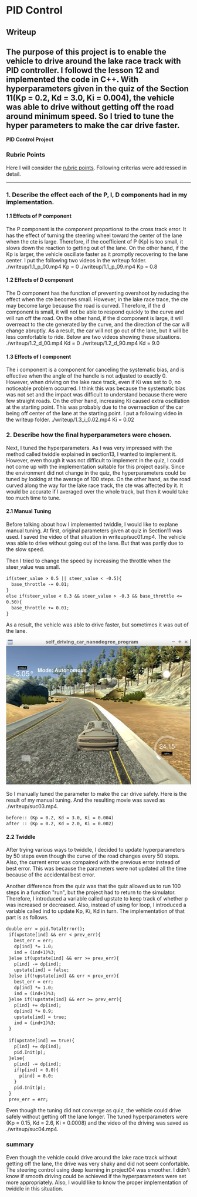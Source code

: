 # **PID Control**

## Writeup

The purpose of this project is to enable the vehicle to drive around the lake race track with PID controller. I followd the lesson 12 and implemented the code in C++. With hyperparameters given in the quiz of the Section 11(Kp = 0.2, Kd = 3.0, Ki = 0.004), the vehicle was able to drive without getting off the road around minimum speed. So I tried to tune the hyper parameters to make the car drive faster.
---

**PID Control Project**

[//]: # (Image References)

[image1]: ./writeup/1_outoflane.jpg "start_graph"

### Rubric Points
Here I will consider the [rubric points](https://review.udacity.com/#!/rubrics/1972/view). Following criterias were addressed in detail.

---
### 1. Describe the effect each of the P, I, D components had in my implementation.
#### 1.1 Effects of P component
The P component is the component proportional to the cross track error. It has the effect of turning the steering wheel toward the center of the lane when the cte is large. Therefore, if the coefficient of P (Kp) is too small, it slows down the reaction to getting out of the lane. On the other hand, if the Kp is larger, the vehicle oscillate faster as it promptly recovering to the lane center.
I put the following two videos in the writeup folder.
./writeup/1.1_p_00.mp4 Kp = 0
./writeup/1.1_p_09.mp4 Kp = 0.8

#### 1.2 Effects of D component
The D component has the function of preventing overshoot by reducing the effect when the cte becomes small. However, in the lake race trace, the cte may become large because the road is curved. Therefore, if the d component is small, it will not be able to respond quickly to the curve and will run off the road. On the other hand, if the d component is large, it will overreact to the cte generated by the curve, and the direction of the car will change abruptly. As a result, the car will not go out of the lane, but it will be less comfortable to ride.
Below are two videos showing these situations.
./writeup/1.2_d_00.mp4 Kd = 0
./writeup/1.2_d_90.mp4 Kd = 9.0

#### 1.3 Effects of I component
The i component is a component for canceling the systematic bias, and is effective when the angle of the handle is not adjusted to exactly 0. However, when driving on the lake race track, even if Ki was set to 0, no noticeable problem occurred. I think this was because the systematic bias was not set and the impact was difficult to understand because there were few straight roads. On the other hand, increasing Ki caused extra oscillation at the starting point. This was probably due to the overreaction of the car being off center of the lane at the starting point.
I put a following video in the writeup folder.
./writeup/1.3_i_0.02.mp4 Ki = 0.02


### 2. Describe how the final hyperparameters were chosen.
Next, I tuned the hyperparameters. As I was very impressed with the method called twiddle explained in section13, I wanted to implement it. However, even though it was not difficult to implement in the quiz, I could not come up with the implementation suitable for this project easily.
Since the environment did not change in the quiz, the hyperparameters could be tuned by looking at the average of 100 steps. On the other hand, as the road curved along the way for the lake race track, the cte was affected by it. It would be accurate if I averaged over the whole track, but then it would take too much time to tune.

#### 2.1 Manual Tuning
Before talking about how I implemented twiddle, I would like to explane manual tuning.
At first, original parameters given at quiz in Section11 was used. I saved the video of that situation in writeup/suc01.mp4. The vehicle was able to drive without going out of the lane. But that was partly due to the slow speed.

Then I tried to change the speed by increasing the throttle when the steer_value was small.

```
if(steer_value > 0.5 || steer_value < -0.5){
  base_throttle -= 0.01;
}
else if(steer_value < 0.3 && steer_value > -0.3 && base_throttle <= 0.50){
  base_throttle += 0.01;
}
```
As a result, the vehicle was able to drive faster, but sometimes it was out of the lane.

![alt text][image1]

So I manually tuned the parameter to make the car drive safely. Here is the result of my manual tuning. And the resulting movie was saved as ./writeup/suc03.mp4.
```
before:: (Kp = 0.2, Kd = 3.0, Ki = 0.004)
after :: (Kp = 0.2, Kd = 2.0, Ki = 0.002)
```

#### 2.2 Twiddle
After trying various ways to twiddle, I decided to update hyperparameters by 50 steps even though the curve of the road changes every 50 steps. Also, the current error was compaired with the previous error instead of best error. This was because the parameters were not updated all the time because of the accidental best error.

Another difference from the quiz was that the quiz allowed us to run 100 steps in a function "run", but the project had to return to the simulator. Therefore, I introduced a variable called upstate to keep track of whether p was increased or decreased. Also, instead of using for loop, I introduced a variable called ind to update Kp, Ki, Kd in turn.
The implementation of that part is as follows.

```
double err = pid.TotalError();
 if(upstate[ind] && err < prev_err){
   best_err = err;
   dp[ind] *= 1.0;
   ind = (ind+1)%3;
 }else if(upstate[ind] && err >= prev_err){
   p[ind] -= dp[ind];
   upstate[ind] = false;
 }else if(!upstate[ind] && err < prev_err){
   best_err = err;
   dp[ind] *= 1.0;
   ind = (ind+1)%3;
 }else if(!upstate[ind] && err >= prev_err){
   p[ind] += dp[ind];
   dp[ind] *= 0.9;
   upstate[ind] = true;
   ind = (ind+1)%3;
 }

 if(upstate[ind] == true){
   p[ind] += dp[ind];         
   pid.Init(p);
 }else{
   p[ind] -= dp[ind];         
   if(p[ind] < 0.0){
     p[ind] = 0.0;
   }
   pid.Init(p);
 }
 prev_err = err;
```
Even though the tuning did not converge as quiz, the vehicle could drive safely without getting off the lane longer. The tuned hyperparameters were (Kp = 0.15, Kd = 2.6, Ki = 0.0008) and the video of the driving was saved as  ./writeup/suc04.mp4.

### summary
Even though the vehicle could drive around the lake race track without getting off the lane, the drive was very shaky and did not seem confortable. The steering control using deep learning in project04 was smoother. I didn't know if smooth driving could be achieved if the hyperparameters were set more appropriately. Also, I would like to know the proper implementation of twiddle in this situation.
